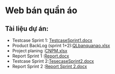 # Web bán quần áo

## Tài liệu dự án:
- Testcase Sprint 1: [TestcaseSprint1.docx](https://github.com/user-attachments/files/17487893/TestcaseSprint1.docx)
- Product BackLog (sprint 1+2):[QLbanquanao.xlsx](https://github.com/user-attachments/files/17396747/QLbanquanao.xlsx)
- Project planing :[CNPM.xlsx](https://github.com/user-attachments/files/17406950/CNPM.xlsx)
- Report Sprint 1 :[Report.docx](https://github.com/user-attachments/files/17517729/Report.docx)
- Testcase Sprint 2:[TesecaseSprint2.docx](https://github.com/user-attachments/files/17396763/TesecaseSprint2.docx)
- Report Sprint 2 :[Report Sprint 2.docx](https://github.com/user-attachments/files/17517742/Report.Sprint.2.docx)
